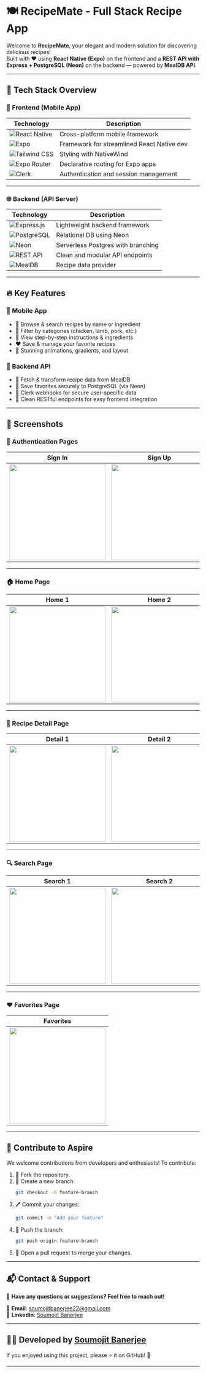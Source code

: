# 🍽️ RecipeMate - Full Stack Recipe App

Welcome to **RecipeMate**, your elegant and modern solution for discovering delicious recipes!  
Built with ❤️ using **React Native (Expo)** on the frontend and a **REST API with Express + PostgreSQL (Neon)** on the backend — powered by **MealDB API**.

---

## 🚀 Tech Stack Overview

### 📱 Frontend (Mobile App)

| Technology | Description                        |
|------------|------------------------------------|
| ![React Native](https://img.shields.io/badge/-React%20Native-61DAFB?logo=react&logoColor=white&style=flat) | Cross-platform mobile framework |
| ![Expo](https://img.shields.io/badge/-Expo-000020?logo=expo&logoColor=white&style=flat) | Framework for streamlined React Native dev |
| ![Tailwind CSS](https://img.shields.io/badge/-Tailwind%20CSS-38B2AC?logo=tailwind-css&logoColor=white&style=flat) | Styling with NativeWind |
| ![Expo Router](https://img.shields.io/badge/-Expo%20Router-6E56CF?style=flat&logo=react) | Declarative routing for Expo apps |
| ![Clerk](https://img.shields.io/badge/-Clerk%20Auth-F44A3F?logo=clerk&logoColor=white&style=flat) | Authentication and session management |

---

### 🌐 Backend (API Server)

| Technology | Description |
|------------|-------------|
| ![Express.js](https://img.shields.io/badge/-Express.js-000000?logo=express&logoColor=white&style=flat) | Lightweight backend framework |
| ![PostgreSQL](https://img.shields.io/badge/-PostgreSQL-336791?logo=postgresql&logoColor=white&style=flat) | Relational DB using Neon |
| ![Neon](https://img.shields.io/badge/-Neon%20DB-008B8B?style=flat&logo=postgresql&logoColor=white) | Serverless Postgres with branching |
| ![REST API](https://img.shields.io/badge/-REST%20API-FF6B00?logo=api&logoColor=white&style=flat) | Clean and modular API endpoints |
| ![MealDB](https://img.shields.io/badge/-MealDB%20API-FFB703?style=flat) | Recipe data provider |

---

## 🔥 Key Features

### 📱 Mobile App

- 🔎 Browse & search recipes by name or ingredient
- 🐔 Filter by categories (chicken, lamb, pork, etc.)
- 📖 View step-by-step instructions & ingredients
- ❤️ Save & manage your favorite recipes
- 🎨 Stunning animations, gradients, and layout

### 🧪 Backend API

- 🍜 Fetch & transform recipe data from MealDB
- 🧠 Save favorites securely to PostgreSQL (via Neon)
- 🔐 Clerk webhooks for secure user-specific data
- 🧾 Clean RESTful endpoints for easy frontend integration

---

## 📸 Screenshots

### 🔐 Authentication Pages

| Sign In | Sign Up | Logout |
|--------|---------|--------|
| <img src="https://github.com/soumojit622/react-native-recipe-finder-app/blob/master/images/signin.jpeg" width="250"/> | <img src="https://github.com/soumojit622/react-native-recipe-finder-app/blob/master/images/signup.jpeg" width="250"/> | <img src="https://github.com/soumojit622/react-native-recipe-finder-app/blob/master/images/logout.jpeg" width="250"/> |

---

### 🏠 Home Page

| Home 1 | Home 2 |
|--------|--------|
| <img src="https://github.com/soumojit622/react-native-recipe-finder-app/blob/master/images/homepage1.jpeg" width="250"/> | <img src="https://github.com/soumojit622/react-native-recipe-finder-app/blob/master/images/homepage2.jpeg" width="250"/> |

---

### 📖 Recipe Detail Page

| Detail 1 | Detail 2 | Detail 3 |
|----------|----------|----------|
| <img src="https://github.com/soumojit622/react-native-recipe-finder-app/blob/master/images/particularpage1.jpeg" width="250"/> | <img src="https://github.com/soumojit622/react-native-recipe-finder-app/blob/master/images/particularpag2.jpeg" width="250"/> | <img src="https://github.com/soumojit622/react-native-recipe-finder-app/blob/master/images/particularpage3.jpeg" width="250"/> |

---

### 🔍 Search Page

| Search 1 | Search 2 |
|----------|----------|
| <img src="https://github.com/soumojit622/react-native-recipe-finder-app/blob/master/images/searchpage1.jpeg" width="250"/> | <img src="https://github.com/soumojit622/react-native-recipe-finder-app/blob/master/images/searchpage2.jpeg" width="250"/> |

---

### ❤️ Favorites Page

| Favorites |
|-----------|
| <img src="https://github.com/soumojit622/react-native-recipe-finder-app/blob/master/images/favouritepage.jpeg" width="250"/> |


---

## 💬 **Contribute to Aspire**  

We welcome contributions from developers and enthusiasts! To contribute:  

1. 🍴 Fork the repository.
2. 🌿 Create a new branch:
    ```bash
    git checkout -b feature-branch
    ```
3. 🖊️ Commit your changes:
    ```bash
    git commit -m "Add your feature"
    ```
4. 🚀 Push the branch:
    ```bash
    git push origin feature-branch
    ```
5. 🔀 Open a pull request to merge your changes.

---

## 📬 **Contact & Support**  

💬 **Have any questions or suggestions? Feel free to reach out!**  

📧 **Email**: [soumojitbanerjee22@gmail.com](mailto:soumojitbanerjee22@gmail.com)  
🔗 **LinkedIn**: [Soumojit Banerjee](https://www.linkedin.com/in/soumojit-banerjee-4914b3228/)  

---

## 👨‍💻 **Developed by [Soumojit Banerjee](https://www.linkedin.com/in/soumojit-banerjee-4914b3228/)**  

If you enjoyed using this project, please ⭐ it on GitHub! 🌟  

---
